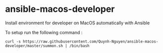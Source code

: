 # ansible-macos-developer
Install environment for developer on MacOS automatically with Ansible

To setup run the following command :
```
curl -s https://raw.githubusercontent.com/Quynh-Nguyen/ansible-macos-developer/master/summon.sh | /bin/bash
```
